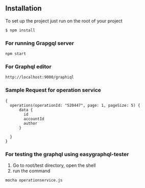 
## Installation

To set up the project just run on the root of your project
```shell
$ npm install
```

### For running Grapgql server
```
npm start
```
### For Graphql editor
```
http://localhost:9000/graphiql
````


### Sample Request for operation service

```
{  
  operations(operationId: "520447", page: 1, pageSize: 5) {
      data {
        id
        accountId
        author
      }

  }
}
```

### For testing the graphql using easygraphql-tester

1. Go to root/test directory, open the shell
2. run the command 
```
mocha operationservice.js
```


